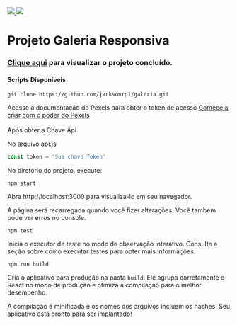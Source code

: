<div style="display: inline">
  <a href="https://www.jacksondev.com.br/" target="_blank">
    <img src="https://img.shields.io/static/v1?label=Website&message=JacksonDev&color=red&style=for-the-badge&logo=webflow"/>
  </a>
  <a href="https://reactnative.dev/" target="_blank">
    <img src="https://img.shields.io/static/v1?label=&message=React Js&color=202124&style=flat-square&logo=react"/>
  </a>
</div>

# Projeto Galeria Responsiva   

### <a href="https://jacksonrp1.github.io/galeria/build/">Clique aqui</a> para visualizar o projeto concluído.

#### Scripts Disponíveis

```
git clone https://github.com/jacksonrp1/galeria.git
```
Acesse a documentação do Pexels para obter o token de acesso
<a href="https://www.pexels.com/pt-br/api/">Comece a criar com o poder do Pexels</a>
</br>
</br>
Após obter a Chave Api

No arquivo <a href="https://github.com/jacksonrp1/galeria/blob/main/src/api.js">api.js</a>
```javascript
const token = 'Sua chave Token'

```

No diretório do projeto, execute:

```
npm start
```

Abra http://localhost:3000 para visualizá-lo em seu navegador.

A página será recarregada quando você fizer alterações.
Você também pode ver erros no console.
```
npm test
```
Inicia o executor de teste no modo de observação interativo.
Consulte a seção sobre como executar testes para obter mais informações.
```
npm run build
```
Cria o aplicativo para produção na pasta `build`.
Ele agrupa corretamente o React no modo de produção e otimiza a compilação para o melhor desempenho.

A compilação é minificada e os nomes dos arquivos incluem os hashes.
Seu aplicativo está pronto para ser implantado!
